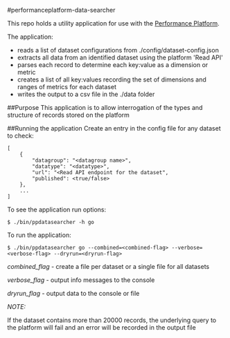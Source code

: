 #performanceplatform-data-searcher

This repo holds a utility application for use with the [Performance Platform](https://www.gov.uk/performance).

The application:
* reads a list of dataset configurations from ./config/dataset-config.json
* extracts all data from an identified dataset using the platform 'Read API'
* parses each record to determine each key:value as a dimension or metric 
* creates a list of all key:values recording the set of dimensions and ranges of metrics for each dataset
* writes the output to a csv file in the ./data folder

##Purpose
This application is to allow interrogation of the types and structure of records stored on the platform 
 
##Running the application
Create an entry in the config file for any dataset to check:

```
[
    {
        "datagroup": "<datagroup name>", 
        "datatype": "<datatype>", 
        "url": "<Read API endpoint for the dataset", 
        "published": <true/false>
    },
    ...
]
```

To see the application run options:
```
$ ./bin/ppdatasearcher -h go
```

To run the application:
```
$ ./bin/ppdatasearcher go --combined=<combined-flag> --verbose=<verbose-flag> --dryrun=<dryrun-flag>
```
_combined_flag_ - create a file per dataset or a single file for all datasets

_verbose_flag_ - output info messages to the console

_dryrun_flag_ - output data to the console or file

_NOTE:_ 

If the dataset contains more than 20000 records, the underlying query to the platform will fail and an error will be recorded in the output file